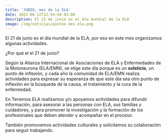 ```yaml
---
title: 'JUNIO, mes de la ELA'
date: 2022-06-12T22:54:58-03:00
description: El 21 de junio es el día mundial de la ELA
image: /img/noticias/posteo mes ela.png
---
```

El 21 de junio es el día mundial de la ELA, por eso en este mes organizamos algunas actividades. 

¿Por qué el el 21 de junio? 

Según la Alianza Internacional de Asociaciones de ELA y Enfermedades de la Motoneurona (ELA/EMN), se elige este día porque es un **solsticio**, un punto de inflexión, y cada año la comunidad de ELA/EMN realiza actividades para expresar su esperanza de que este día sea otro punto de inflexión en la búsqueda de la causa, el tratamiento y la cura de la enfermedad.

En Tenemos ELA realizamos y/o apoyamos actividades para difundir información, para asesorar a las personas con ELA, sus familias y cuidadores, y para promover la investigación y la formación de los profesionales que deben atender y acompañar en el proceso.

También promovemos actividades culturales y solicitamos su colaboración para seguir trabajando.
